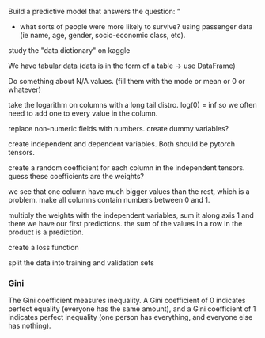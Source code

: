 Build a predictive model that answers the question: “

- what sorts of people were more likely to survive?
  using passenger data (ie name, age, gender, socio-economic class, etc).

study the "data dictionary" on kaggle

We have tabular data (data is in the form of a table -> use DataFrame)

Do something about N/A values. (fill them with the mode or mean or 0 or whatever)

take the logarithm on columns with a long tail distro. log(0) = inf so we often need to add one to every value in the column.

replace non-numeric fields with numbers. create dummy variables?

create independent and dependent variables. Both should be pytorch tensors.

create a random coefficient for each column in the independent tensors. guess these coefficients are the weights?

we see that one column have much bigger values than the rest, which is a problem. make all columns contain numbers between 0 and 1.

multiply the weights with the independent variables, sum it along axis 1 and there we have our first predictions.
the sum of the values in a row in the product is a prediction.

create a loss function

split the data into training and validation sets

### Gini

The Gini coefficient measures inequality. A Gini coefficient of 0 indicates perfect equality (everyone has the same amount), and a Gini coefficient of 1 indicates perfect inequality (one person has everything, and everyone else has nothing).
